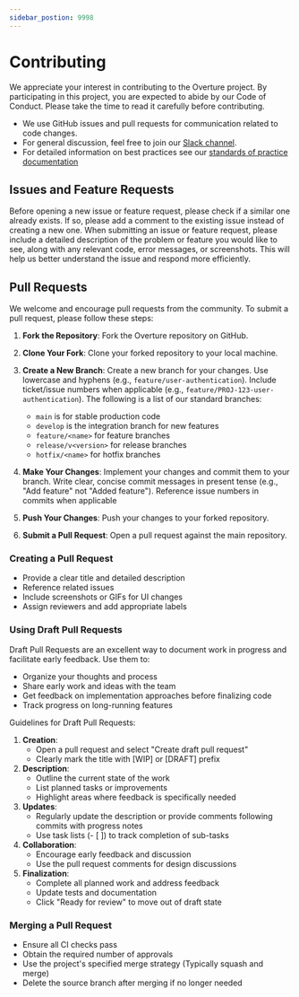 ```yaml
---
sidebar_postion: 9998
---
```


# Contributing

We appreciate your interest in contributing to the Overture project. By participating in this project, you are expected to abide by our Code of Conduct. Please take the time to read it carefully before contributing.

- We use GitHub issues and pull requests for communication related to code changes. 
- For general discussion, feel free to join our [Slack channel](http://slack.overture.bio/).
- For detailed information on best practices see our [standards of practice documentation](https://main--overturedev.netlify.app/docs/Standards/) 

## Issues and Feature Requests

Before opening a new issue or feature request, please check if a similar one already exists. If so, please add a comment to the existing issue instead of creating a new one. When submitting an issue or feature request, please include a detailed description of the problem or feature you would like to see, along with any relevant code, error messages, or screenshots. This will help us better understand the issue and respond more efficiently.

## Pull Requests

We welcome and encourage pull requests from the community. To submit a pull request, please follow these steps:

1. **Fork the Repository**: Fork the Overture repository on GitHub.
2. **Clone Your Fork**: Clone your forked repository to your local machine.
3. **Create a New Branch**: Create a new branch for your changes. Use lowercase and hyphens (e.g., `feature/user-authentication`). Include ticket/issue numbers when applicable (e.g., `feature/PROJ-123-user-authentication`). The following is a list of our standard branches:

   - `main` is for stable production code
   - `develop` is the integration branch for new features
   - `feature/<name>` for feature branches
   - `release/v<version>` for release branches
   - `hotfix/<name>` for hotfix branches 

4. **Make Your Changes**: Implement your changes and commit them to your branch. Write clear, concise commit messages in present tense (e.g., "Add feature" not "Added feature"). Reference issue numbers in commits when applicable
5. **Push Your Changes**: Push your changes to your forked repository.
6. **Submit a Pull Request**: Open a pull request against the main repository.


### Creating a Pull Request

- Provide a clear title and detailed description
- Reference related issues
- Include screenshots or GIFs for UI changes
- Assign reviewers and add appropriate labels

### Using Draft Pull Requests

Draft Pull Requests are an excellent way to document work in progress and facilitate early feedback. Use them to:

- Organize your thoughts and process
- Share early work and ideas with the team
- Get feedback on implementation approaches before finalizing code
- Track progress on long-running features

Guidelines for Draft Pull Requests:

1. **Creation**:
   - Open a pull request and select "Create draft pull request"
   - Clearly mark the title with [WIP] or [DRAFT] prefix
2. **Description**:
   - Outline the current state of the work
   - List planned tasks or improvements
   - Highlight areas where feedback is specifically needed
3. **Updates**:
   - Regularly update the description or provide comments following commits with progress notes
   - Use task lists (- [ ]) to track completion of sub-tasks
4. **Collaboration**:
   - Encourage early feedback and discussion
   - Use the pull request comments for design discussions
5. **Finalization**:
   - Complete all planned work and address feedback
   - Update tests and documentation
   - Click "Ready for review" to move out of draft state

### Merging a Pull Request

- Ensure all CI checks pass
- Obtain the required number of approvals
- Use the project's specified merge strategy (Typically squash and merge)
- Delete the source branch after merging if no longer needed